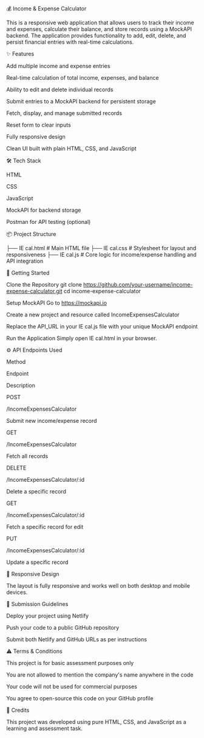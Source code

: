 💰 Income & Expense Calculator

This is a responsive web application that allows users to track their income and expenses, calculate their balance, and store records using a MockAPI backend. The application provides functionality to add, edit, delete, and persist financial entries with real-time calculations.

✨ Features

Add multiple income and expense entries

Real-time calculation of total income, expenses, and balance

Ability to edit and delete individual records

Submit entries to a MockAPI backend for persistent storage

Fetch, display, and manage submitted records

Reset form to clear inputs

Fully responsive design

Clean UI built with plain HTML, CSS, and JavaScript

🛠️ Tech Stack

HTML

CSS

JavaScript

MockAPI for backend storage

Postman for API testing (optional)

📦 Project Structure

├── IE cal.html # Main HTML file ├── IE cal.css # Stylesheet for layout and responsiveness ├── IE cal.js # Core logic for income/expense handling and API integration

🚀 Getting Started

Clone the Repository
git clone https://github.com/your-username/income-expense-calculator.git cd income-expense-calculator

Setup MockAPI
Go to https://mockapi.io

Create a new project and resource called IncomeExpensesCalculator

Replace the API_URL in your IE cal.js file with your unique MockAPI endpoint

Run the Application
Simply open IE cal.html in your browser.

⚙️ API Endpoints Used

Method

Endpoint

Description

POST

/IncomeExpensesCalculator

Submit new income/expense record

GET

/IncomeExpensesCalculator

Fetch all records

DELETE

/IncomeExpensesCalculator/:id

Delete a specific record

GET

/IncomeExpensesCalculator/:id

Fetch a specific record for edit

PUT

/IncomeExpensesCalculator/:id

Update a specific record

📱 Responsive Design

The layout is fully responsive and works well on both desktop and mobile devices.

📝 Submission Guidelines

Deploy your project using Netlify

Push your code to a public GitHub repository

Submit both Netlify and GitHub URLs as per instructions

⚠️ Terms & Conditions

This project is for basic assessment purposes only

You are not allowed to mention the company's name anywhere in the code

Your code will not be used for commercial purposes

You agree to open-source this code on your GitHub profile

🙌 Credits

This project was developed using pure HTML, CSS, and JavaScript as a learning and assessment task.